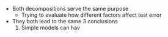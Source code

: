 - Both decompositions serve the same purpose
	- Trying to evaluate how different factors affect test error
- They both lead to the same 3 conclusions
	1. Simple models can hav
